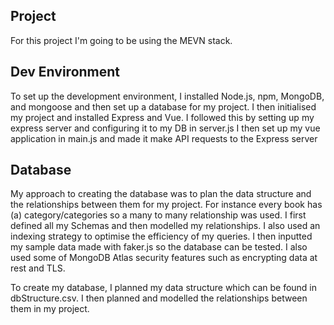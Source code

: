 ## Project
For this project I'm going to be using the MEVN stack.

## Dev Environment
To set up the development environment, I installed Node.js, npm, MongoDB, and mongoose and then set up a database for my project.
I then initialised my project and installed Express and Vue.
I followed this by setting up my express server and configuring it to my DB in server.js
I then set up my vue application in main.js and made it make API requests to the Express server 


## Database
My approach to creating the database was to plan the data structure and the relationships between them for my project. For instance every book has (a) category/categories so a many to many relationship was used. I first defined all my Schemas and then modelled my relationships. I also used an indexing strategy to optimise the efficiency of my queries. I then inputted my sample data made with faker.js so the database can be tested. I also used some of MongoDB Atlas security features such as encrypting data at rest and TLS.

To create my database, I planned my data structure which can be found in dbStructure.csv. I then planned and modelled the relationships between them in my project.